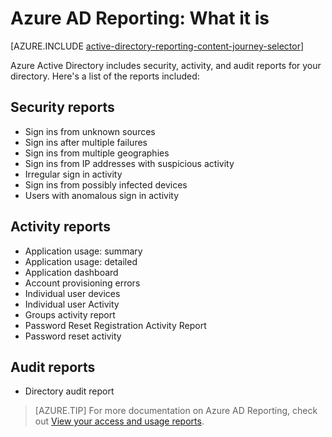 <properties
   pageTitle="Azure AD Reporting: What it is"
   description="Azure AD Reporting: What it is"
   services="active-directory"
   documentationCenter=""
   authors="kenhoff"
   manager="mbaldwin"
   editor=""/>

<tags
   ms.service="active-directory"
   ms.devlang="na"
   ms.topic="article"
   ms.tgt_pltfrm="na"
   ms.workload="identity"
   ms.date="06/03/2015"
   ms.author="kenhoff"/>

# Azure AD Reporting: What it is

[AZURE.INCLUDE [active-directory-reporting-content-journey-selector](../../includes/active-directory-reporting-content-journey-selector.md)]

Azure Active Directory includes security, activity, and audit reports for your directory. Here's a list of the reports included:

## Security reports

 - Sign ins from unknown sources
 - Sign ins after multiple failures
 - Sign ins from multiple geographies
 - Sign ins from IP addresses with suspicious activity
 - Irregular sign in activity
 - Sign ins from possibly infected devices
 - Users with anomalous sign in activity

## Activity reports

 - Application usage: summary
 - Application usage: detailed
 - Application dashboard
 - Account provisioning errors
 - Individual user devices
 - Individual user Activity
 - Groups activity report
 - Password Reset Registration Activity Report
 - Password reset activity

## Audit reports

 - Directory audit report

 > [AZURE.TIP] For more documentation on Azure AD Reporting, check out [View your access and usage reports](active-directory-view-access-usage-reports.md).
